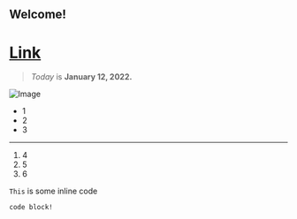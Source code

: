 ## Welcome!
# [Link](https://alextahan.github.io/cse15l-lab-reports/sidepage.html)
> *Today* is **January 12, 2022.**

![Image](https://en.wikipedia.org/wiki/Earth#/media/File:The_Earth_seen_from_Apollo_17.jpg)
- 1
- 2
- 3
---
1. 4
2. 5
3. 6

`This` is some inline code
```
code block!
```
